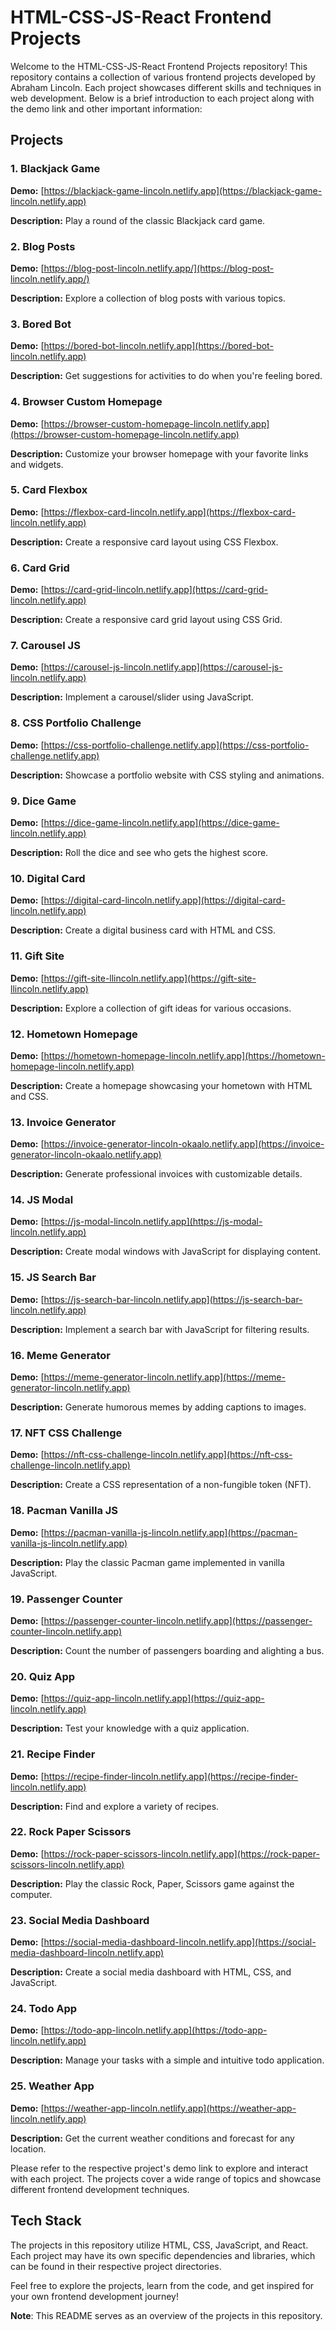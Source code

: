 # HTML-CSS-JS-React Frontend Projects

Welcome to the HTML-CSS-JS-React Frontend Projects repository! This repository contains a collection of various frontend projects developed by Abraham Lincoln. Each project showcases different skills and techniques in web development. Below is a brief introduction to each project along with the demo link and other important information:

## Projects

### 1. Blackjack Game
**Demo:** [https://blackjack-game-lincoln.netlify.app](https://blackjack-game-lincoln.netlify.app)

**Description:** Play a round of the classic Blackjack card game.

### 2. Blog Posts
**Demo:** [https://blog-post-lincoln.netlify.app/](https://blog-post-lincoln.netlify.app/)

**Description:** Explore a collection of blog posts with various topics.

### 3. Bored Bot
**Demo:** [https://bored-bot-lincoln.netlify.app](https://bored-bot-lincoln.netlify.app)

**Description:** Get suggestions for activities to do when you're feeling bored.

### 4. Browser Custom Homepage
**Demo:** [https://browser-custom-homepage-lincoln.netlify.app](https://browser-custom-homepage-lincoln.netlify.app)

**Description:** Customize your browser homepage with your favorite links and widgets.

### 5. Card Flexbox
**Demo:** [https://flexbox-card-lincoln.netlify.app](https://flexbox-card-lincoln.netlify.app)

**Description:** Create a responsive card layout using CSS Flexbox.

### 6. Card Grid
**Demo:** [https://card-grid-lincoln.netlify.app](https://card-grid-lincoln.netlify.app)

**Description:** Create a responsive card grid layout using CSS Grid.

### 7. Carousel JS
**Demo:** [https://carousel-js-lincoln.netlify.app](https://carousel-js-lincoln.netlify.app)

**Description:** Implement a carousel/slider using JavaScript.

### 8. CSS Portfolio Challenge
**Demo:** [https://css-portfolio-challenge.netlify.app](https://css-portfolio-challenge.netlify.app)

**Description:** Showcase a portfolio website with CSS styling and animations.

### 9. Dice Game
**Demo:** [https://dice-game-lincoln.netlify.app](https://dice-game-lincoln.netlify.app)

**Description:** Roll the dice and see who gets the highest score.

### 10. Digital Card
**Demo:** [https://digital-card-lincoln.netlify.app](https://digital-card-lincoln.netlify.app)

**Description:** Create a digital business card with HTML and CSS.

### 11. Gift Site
**Demo:** [https://gift-site-llincoln.netlify.app](https://gift-site-llincoln.netlify.app)

**Description:** Explore a collection of gift ideas for various occasions.

### 12. Hometown Homepage
**Demo:** [https://hometown-homepage-lincoln.netlify.app](https://hometown-homepage-lincoln.netlify.app)

**Description:** Create a homepage showcasing your hometown with HTML and CSS.

### 13. Invoice Generator
**Demo:** [https://invoice-generator-lincoln-okaalo.netlify.app](https://invoice-generator-lincoln-okaalo.netlify.app)

**Description:** Generate professional invoices with customizable details.

### 14. JS Modal
**Demo:** [https://js-modal-lincoln.netlify.app](https://js-modal-lincoln.netlify.app)

**Description:** Create modal windows with JavaScript for displaying content.

### 15. JS Search Bar
**Demo:** [https://js-search-bar-lincoln.netlify.app](https://js-search-bar-lincoln.netlify.app)

**Description:** Implement a search bar with JavaScript for filtering results.

### 16. Meme Generator
**Demo:** [https://meme-generator-lincoln.netlify.app](https://meme-generator-lincoln.netlify.app)

**Description:** Generate humorous memes by adding captions to images.

### 17. NFT CSS Challenge
**Demo:** [https://nft-css-challenge-lincoln.netlify.app](https://nft-css-challenge-lincoln.netlify.app)

**Description:** Create a CSS representation of a non-fungible token (NFT).

### 18. Pacman Vanilla JS
**Demo:** [https://pacman-vanilla-js-lincoln.netlify.app](https://pacman-vanilla-js-lincoln.netlify.app)

**Description:** Play the classic Pacman game implemented in vanilla JavaScript.

### 19. Passenger Counter
**Demo:** [https://passenger-counter-lincoln.netlify.app](https://passenger-counter-lincoln.netlify.app)

**Description:** Count the number of passengers boarding and alighting a bus.

### 20. Quiz App
**Demo:** [https://quiz-app-lincoln.netlify.app](https://quiz-app-lincoln.netlify.app)

**Description:** Test your knowledge with a quiz application.

### 21. Recipe Finder
**Demo:** [https://recipe-finder-lincoln.netlify.app](https://recipe-finder-lincoln.netlify.app)

**Description:** Find and explore a variety of recipes.

### 22. Rock Paper Scissors
**Demo:** [https://rock-paper-scissors-lincoln.netlify.app](https://rock-paper-scissors-lincoln.netlify.app)

**Description:** Play the classic Rock, Paper, Scissors game against the computer.

### 23. Social Media Dashboard
**Demo:** [https://social-media-dashboard-lincoln.netlify.app](https://social-media-dashboard-lincoln.netlify.app)

**Description:** Create a social media dashboard with HTML, CSS, and JavaScript.

### 24. Todo App
**Demo:** [https://todo-app-lincoln.netlify.app](https://todo-app-lincoln.netlify.app)

**Description:** Manage your tasks with a simple and intuitive todo application.

### 25. Weather App
**Demo:** [https://weather-app-lincoln.netlify.app](https://weather-app-lincoln.netlify.app)

**Description:** Get the current weather conditions and forecast for any location.


Please refer to the respective project's demo link to explore and interact with each project. The projects cover a wide range of topics and showcase different frontend development techniques.

## Tech Stack

The projects in this repository utilize HTML, CSS, JavaScript, and React. Each project may have its own specific dependencies and libraries, which can be found in their respective project directories.

Feel free to explore the projects, learn from the code, and get inspired for your own frontend development journey!

**Note**: This README serves as an overview of the projects in this repository. 
